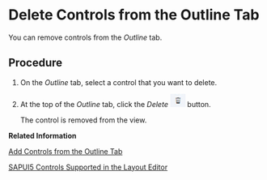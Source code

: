 <!-- loio04ad947057164831894071736578ef9e -->

# Delete Controls from the Outline Tab

You can remove controls from the *Outline* tab.



## Procedure

1.  On the *Outline* tab, select a control that you want to delete.

2.  At the top of the *Outline* tab, click the *Delete* ![](images/delete_button_webide2_3866aba.jpg) button.

    The control is removed from the view.


**Related Information**  


[Add Controls from the Outline Tab](Add_Controls_from_the_Outline_Tab_1cf5a5b.md)

[SAPUI5 Controls Supported in the Layout Editor](SAPUI5_Controls_Supported_in_the_Layout_Editor_c5d123e.md)

